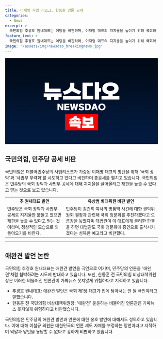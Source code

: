 ```yaml
---
title: 이재명 사법 리스크, 한동훈 언론 공세
categories:
  - News
excerpt: >
  국민의힘 추경호 원내대표는 여당을 비판하며, 이재명 대표의 지지율을 높이기 위해 국회와 사법부를 이용하고 있다고 주장했다. 또한, 민주당의 권익위원회 결정에 대한 국회 청문회 추진을 비난하며, 언론을 '검찰 애완견'으로 빗대는 발언에 대해서도 비판했다. 한동훈 전 국민의힘 비상대책위원장도 이를 지지하며, 언론을 비뚤어진 존재로 규정하고, 민주주의를 위협하는 행위로 비난했다. 이에 대해 이철규 의원은 이러한 발언이 언론 제도를 부정한다고 지적했다.
feature_text: >
  국민의힘 추경호 원내대표는 여당을 비판하며, 이재명 대표의 지지율을 높이기 위해 국회와 사법부를 이용하고 있다고 주장했다. 또한, 민주당의 권익위원회 결정에 대한 국회 청문회 추진을 비난하며, 언론을 '검찰 애완견'으로 빗대는 발언에 대해서도 비판했다. 한동훈 전 국민의힘 비상대책위원장도 이를 지지하며, 언론을 비뚤어진 존재로 규정하고, 민주주의를 위협하는 행위로 비난했다. 이에 대해 이철규 의원은 이러한 발언이 언론 제도를 부정한다고 지적했다.
image: '/assets/img/newsdao_breakingnews.jpg'
---
```


<p><img src="/assets/img/newsdao_breakingnews.jpg" alt="implanttips 속보" /></p>

<h2 data-ke-size="size26">국민의힘, 민주당 공세 비판</h2>

<p data-ke-size="size16">국민의힘은 더불어민주당의 사법리스크가 가중된 이재명 대표의 방탄을 위해 '국회 장악'과 '사법부 무력화'를 시도하고 있다고 비판하며 총공세를 펼치고 있습니다. 국민의힘은 민주당의 국회 장악과 사법부 공세에 대해 지지율을 끌어올리고 재판을 늦출 수 있다고 믿는 것으로 보고 있습니다.</p>

<table>
  <tr>
    <td style="text-align: center; height: 17px;"><b>추 원내대표 발언</b></td>
    <td style="text-align: center; height: 17px;"><b>유상범 비대위원 비판 발언</b></td>
  </tr>
  <tr>
    <td>민주당은 국회 장악과 사법부 공세로 지지율만 붙들고 있으면 재판을 늦출 수 있다고 믿는 것이라며, 정상적인 모습으로 되돌아오기를 바란다.</td>
    <td>민주당이 김건희 여사의 명품백 사건에 대한 권익위원회 결정과 관련해 국회 청문회를 추진하겠다고 으름장을 놓았다며 대법원이 이 대표에게 불리한 판결을 하면 대법관도 국회 청문회에 증인으로 출석시키겠다는 섬뜩한 예고라고 비판했다.</td>
  </tr>
</table>

<hr>

<h2 data-ke-size="size26">애완견 발언 논란</h2>

<p data-ke-size="size16">국민의힘 추경호 원내대표는 애완견 발언을 극언으로 여기며, 민주당의 언론을 '애완견'처럼 협박하려는 시도에 반대하고 있습니다. 또한, 한동훈 전 국민의힘 비상대책위원장은 이러한 비뚤어진 언론관이 가짜뉴스 못지않게 위험하다고 지적하고 있습니다.</p>

<ul>
  <li>추경호 원내대표: 애완견 발언은 국회 제1당 대표가 입에 담아서는 안 될 극언이라고 말했습니다.</li>
  <li>한동훈 전 국민의힘 비상대책위원장: '애완견' 운운하는 비뚤어진 언론관은 가짜뉴스 못지않게 위험하다고 비판했습니다.</li>
</ul>

<p data-ke-size="size16">국민의힘은 민주당의 애완견 발언과 언론에 대한 옹호 발언에 대해서도 성토하고 있습니다. 이에 대해 이철규 의원은 대한민국의 언론 제도 자체를 부정하는 망언이라고 지적하며 막말과 망언을 용납할 수 없다고 강하게 비판하고 있습니다.</p>


